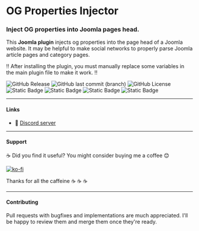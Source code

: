 # OG Properties Injector
### Inject OG properties into Joomla pages head.

This **Joomla plugin** injects og properties into the page head of a Joomla website. It may be helpful to make social networks to properly parse Joomla article pages and category pages.

:bangbang: After installing the plugin, you must manually replace some variables in the main plugin file to make it work. :bangbang:

![GitHub Release](https://img.shields.io/github/v/release/gregorionuti/Joomla-OG-Properties-Injector)
![GitHub last commit (branch)](https://img.shields.io/github/last-commit/gregorionuti/Joomla-OG-Properties-Injector/main)
![GitHub License](https://img.shields.io/github/license/gregorionuti/Joomla-OG-Properties-Injector)
![Static Badge](https://img.shields.io/badge/joomla-cadetblue?label=platform)
![Static Badge](https://img.shields.io/badge/4.0%2B-blue?logo=joomla&logoColor=white&label=joomla)
![Static Badge](https://img.shields.io/badge/plugin-darkviolet?logo=joomla&logoColor=white&label=type)
![Static Badge](https://img.shields.io/badge/7.0%2B%20%7C%208.0%2B-purple?logo=php&logoColor=white&label=php)

---

#### Links
- :speech_balloon: [Discord server](https://discord.gg/VCtqbgjERH)

---

#### Support
:coffee: Did you find it useful? You might consider buying me a coffee :blush:

[![ko-fi](https://ko-fi.com/img/githubbutton_sm.svg)](https://ko-fi.com/Z8Z4U0RY9)

Thanks for all the caffeine :coffee: :coffee: :coffee:

---

#### Contributing
Pull requests with bugfixes and implementations are much appreciated. I'll be happy to review them and merge them once they're ready.